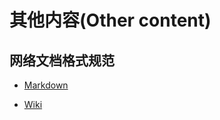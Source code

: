 # 其他内容(Other content)

## 网络文档格式规范

* [Markdown](https://github.com/shencang/note/tree/master/Other/Markdown)

* [Wiki](https://github.com/shencang/note/tree/master/Other/Wiki)
